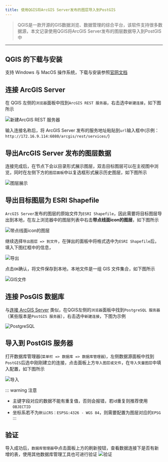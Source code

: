 ```yaml
---
title: 使用QGIS将ArcGIS Server发布的图层导入到PostGIS
---
```



>QGIS是一款开源的GIS数据浏览、数据管理的综合平台，该软件支持很多数据源，本文记录使用QGIS将ArcGIS Server发布的图层数据导入到PostGIS中

-------------

## QGIS 的下载与安装

支持 Windows 与 MacOS 操作系统，下载与安装参照[官网文档](https://docs.qgis.org/3.22/zh-Hans/docs/user_manual/introduction/getting_started.html#installing-qgis)

## 连接 ArcGIS Server

在 QGIS 左侧的`浏览器`面板中找到`ArcGIS REST 服务器`，右击选中`新建连接`，如下图所示

![新建ArcGIS REST 服务器](https://cdn.porridge.fun/blog/gis/QGIS-2.png$fix.water)

输入连接名称后，将 ArcGIS Server 发布的服务地址粘贴到`url`输入框中(示例：`http://172.16.9.114:6080/arcgis/rest/services/`)

## 导出ArcGIS Server 发布的图层数据

连接完成后，在节点下会以目录形式展示图层，双击目标图层可以在主视图中浏览，同时在左侧下方的`图层面板`中以复选框形式展示历史图层，如下图所示

![图层展示](https://cdn.porridge.fun/blog/gis/QGIS-4.png$fix.water)

## 导出目标图层为 ESRI Shapefile

`ArcGIS Server`发布的图层的原始文件为`ESRI Shapefile`，因此需要将目标图层导出到本地，在左上浏览器中的图层列表中右击**带点线面icon的图层**，如下图所示

![带点线面icon的图层](https://cdn.porridge.fun/blog/gis/QGIS-5.png)

继续选择`导出图层 => 到文件`，在弹出的面板中将格式选中为`ESRI Shapefile`后，填入下图红框中的信息，

![导出](https://cdn.porridge.fun/blog/gis/QGIS-6.png)

点击`OK`确认，将文件保存到本地，本地文件是一组 GIS 文件集合，如下图所示

![GIS文件](https://cdn.porridge.fun/blog/gis/QGIS-7.png)

## 连接 PosGIS 数据库

与[连接 ArcGIS Server](#连接-arcgis-server) 类似，在QGIS左侧的`浏览器`面板中找到`PostgreSQL 服务器`（某些版本是`PostGIS 服务器`），右击选中`新建连接`，下图为示例

![PostgreSQL](https://cdn.porridge.fun/blog/gis/QGIS-8.png$fix.water)

## 导入到 PostGIS 服务器

打开数据库管理器(`菜单栏 => 数据库 => 数据库管理器`)，左侧数据源面板中找到`PostGIS`后选中刚刚建立的连接，点击面板上方`导入图层或文件`，在`导入矢量图层`中填入配置，如下图所示

![导入](https://cdn.porridge.fun/blog/gis/QGIS-9.png$fix.water)

::: warning 注意

* 主键字段对应的数据不能有重复值，否则会报错，若id重复则推荐使用`OBJECTID`
* 坐标系若不为`默认CRS：ESPSG:4326 - WGS 84`，则需要配置为图层对应的`EPSG`
:::

## 验证

导入成功后，`数据库管理器`中点击面板上方的刷新按钮，查看数据连接下是否有新增的表，使用其他数据库管理工具也可进行验证
![验证](https://cdn.porridge.fun/blog/gis/QGIS-10.png$fix.water)
